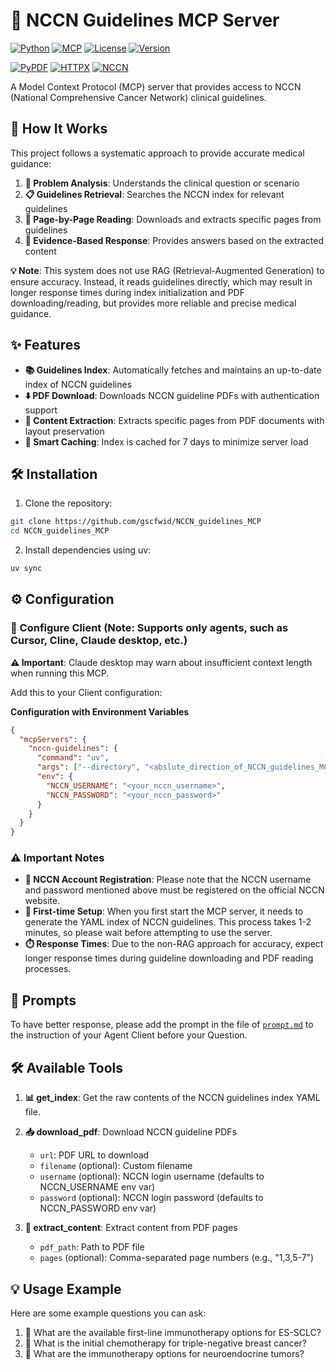 # 🏥 NCCN Guidelines MCP Server

[![Python](https://img.shields.io/badge/python-3.11+-blue.svg)](https://www.python.org/)
[![MCP](https://img.shields.io/badge/MCP-v1.11.0-green.svg)](https://modelcontextprotocol.io/)
[![License](https://img.shields.io/badge/license-MIT-blue.svg)](LICENSE)
[![Version](https://img.shields.io/badge/version-0.1.0-orange.svg)](https://github.com/gscfwid/nccn_mcp/releases)

[![PyPDF](https://img.shields.io/badge/PyPDF-5.8.0+-lightblue.svg)](https://pypdf.readthedocs.io/)
[![HTTPX](https://img.shields.io/badge/HTTPX-async-purple.svg)](https://www.python-httpx.org/)
[![NCCN](https://img.shields.io/badge/NCCN-Guidelines-red.svg)](https://www.nccn.org/)

A Model Context Protocol (MCP) server that provides access to NCCN (National Comprehensive Cancer Network) clinical guidelines.

## 🔬 How It Works

This project follows a systematic approach to provide accurate medical guidance:
1. **🧠 Problem Analysis**: Understands the clinical question or scenario
2. **📋 Guidelines Retrieval**: Searches the NCCN index for relevant guidelines
3. **📄 Page-by-Page Reading**: Downloads and extracts specific pages from guidelines
4. **🎯 Evidence-Based Response**: Provides answers based on the extracted content

**💡 Note**: This system does not use RAG (Retrieval-Augmented Generation) to ensure accuracy. Instead, it reads guidelines directly, which may result in longer response times during index initialization and PDF downloading/reading, but provides more reliable and precise medical guidance.

## ✨ Features

- **📚 Guidelines Index**: Automatically fetches and maintains an up-to-date index of NCCN guidelines
- **⬇️ PDF Download**: Downloads NCCN guideline PDFs with authentication support
- **📝 Content Extraction**: Extracts specific pages from PDF documents with layout preservation
- **🚀 Smart Caching**: Index is cached for 7 days to minimize server load

## 🛠️ Installation

1. Clone the repository:
```bash
git clone https://github.com/gscfwid/NCCN_guidelines_MCP
cd NCCN_guidelines_MCP
```

2. Install dependencies using uv:
```bash
uv sync
```

## ⚙️ Configuration

### 🔧 Configure Client (Note: Supports only agents, such as Cursor, Cline, Claude desktop, etc.)

**⚠️ Important**: Claude desktop may warn about insufficient context length when running this MCP.

Add this to your Client configuration:

**Configuration with Environment Variables**
```json
{
  "mcpServers": {
    "nccn-guidelines": {
      "command": "uv",
      "args": ["--directory", "<abslute_direction_of_NCCN_guidelines_MCP>", "run", "server.py"],
      "env": {
        "NCCN_USERNAME": "<your_nccn_username>",
        "NCCN_PASSWORD": "<your_nccn_password>"
      }
    }
  }
}
```

### ⚠️ Important Notes

- **👤 NCCN Account Registration**: Please note that the NCCN username and password mentioned above must be registered on the official NCCN website.
- **🚀 First-time Setup**: When you first start the MCP server, it needs to generate the YAML index of NCCN guidelines. This process takes 1-2 minutes, so please wait before attempting to use the server.
- **⏱️ Response Times**: Due to the non-RAG approach for accuracy, expect longer response times during guideline downloading and PDF reading processes.

## 💬 Prompts

To have better response, please add the prompt in the file of [`prompt.md`](./prompt.md) to the instruction of your Agent Client before your Question.

## 🛠️ Available Tools

1. **📊 get_index**: Get the raw contents of the NCCN guidelines index YAML file.

2. **📥 download_pdf**: Download NCCN guideline PDFs
   - `url`: PDF URL to download
   - `filename` (optional): Custom filename
   - `username` (optional): NCCN login username (defaults to NCCN_USERNAME env var)
   - `password` (optional): NCCN login password (defaults to NCCN_PASSWORD env var)

3. **📖 extract_content**: Extract content from PDF pages
   - `pdf_path`: Path to PDF file
   - `pages` (optional): Comma-separated page numbers (e.g., "1,3,5-7")

## 💡 Usage Example

Here are some example questions you can ask:

1. 🔬 What are the available first-line immunotherapy options for ES-SCLC?
2. 🎯 What is the initial chemotherapy for triple-negative breast cancer?
3. 🧬 What are the immunotherapy options for neuroendocrine tumors?
